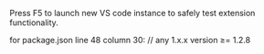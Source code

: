 Press F5 to launch new VS code instance to safely test extension functionality.

for package.json line 48 column 30: 
    // any 1.x.x version ≥= 1.2.8
